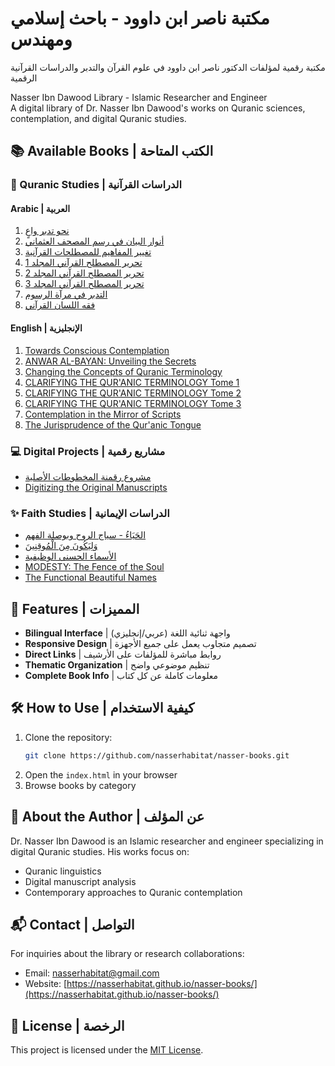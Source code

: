 
# مكتبة ناصر ابن داوود - باحث إسلامي ومهندس

مكتبة رقمية لمؤلفات الدكتور ناصر ابن داوود في علوم القرآن والتدبر والدراسات القرآنية الرقمية

Nasser Ibn Dawood Library - Islamic Researcher and Engineer  
A digital library of Dr. Nasser Ibn Dawood's works on Quranic sciences, contemplation, and digital Quranic studies.

## 📚 Available Books | الكتب المتاحة

### 📖 Quranic Studies | الدراسات القرآنية

#### Arabic | العربية
1. [نحو تدبر واعٍ](books/conscious-contemplation/ar)
2. [أنوار البيان في رسم المصحف العثماني](books/anwar-al-bayan/ar)
3. [تغيير المفاهيم للمصطلحات القرآنية](books/changing-the-concepts/ar)
4. [تحرير المصطلح القرآني المجلد 1](books/editing-the-quranic-terminology-tome1/ar)
5. [تحرير المصطلح القرآني المجلد 2](books/editing-the-quranic-terminology-tome2/ar)
6. [تحرير المصطلح القرآني المجلد 3](books/editing-the-quranic-terminology-tome3/ar)
7. [التدبر في مرآة الرسوم](books/contemplation-in-the-mirror/ar)
8. [فقه اللسان القرآني](books/the-jurisprudence/ar)

#### English | الإنجليزية
1. [Towards Conscious Contemplation](books/conscious-contemplation/en)
2. [ANWAR AL-BAYAN: Unveiling the Secrets](books/anwar-al-bayan/en)
3. [Changing the Concepts of Quranic Terminology](books/changing-the-concepts/en)
4. [CLARIFYING THE QUR'ANIC TERMINOLOGY Tome 1](books/editing-the-quranic-terminology-tome1/en)
5. [CLARIFYING THE QUR'ANIC TERMINOLOGY Tome 2](books/editing-the-quranic-terminology-tome2/en)
6. [CLARIFYING THE QUR'ANIC TERMINOLOGY Tome 3](books/editing-the-quranic-terminology-tome3/en)
7. [Contemplation in the Mirror of Scripts](books/contemplation-in-the-mirror/en)
8. [The Jurisprudence of the Qur'anic Tongue](books/the-jurisprudence/en)

### 💻 Digital Projects | مشاريع رقمية
- [مشروع رقمنة المخطوطات الأصلية](books/digitizing/ar)
- [Digitizing the Original Manuscripts](books/digitizing/en)

### ✨ Faith Studies | الدراسات الإيمانية
- [الحَيَاءُ - سياج الروح وبوصلة الفهم](books/modesty/ar)
- [وَلِيَكُونَ مِنَ الْمُوقِنِينَ](books/malakoot/ar)
- [الأسماء الحسنى الوظيفية](books/names-in-the-holy/ar)
- [MODESTY: The Fence of the Soul](books/modesty/en)
- [The Functional Beautiful Names](books/names-in-the-holy/en)

## 🌟 Features | المميزات
- **Bilingual Interface** | واجهة ثنائية اللغة (عربي/إنجليزي)
- **Responsive Design** | تصميم متجاوب يعمل على جميع الأجهزة
- **Direct Links** | روابط مباشرة للمؤلفات على الأرشيف
- **Thematic Organization** | تنظيم موضوعي واضح
- **Complete Book Info** | معلومات كاملة عن كل كتاب

## 🛠 How to Use | كيفية الاستخدام
1. Clone the repository:
   ```bash
   git clone https://github.com/nasserhabitat/nasser-books.git
   ```
2. Open the `index.html` in your browser
3. Browse books by category

## 📝 About the Author | عن المؤلف
Dr. Nasser Ibn Dawood is an Islamic researcher and engineer specializing in digital Quranic studies. His works focus on:
- Quranic linguistics
- Digital manuscript analysis
- Contemporary approaches to Quranic contemplation

## 📬 Contact | التواصل
For inquiries about the library or research collaborations:
- Email: [nasserhabitat@gmail.com](mailto:nasserhabitat@gmail.com)
- Website: [https://nasserhabitat.github.io/nasser-books/](https://nasserhabitat.github.io/nasser-books/)

## 📜 License | الرخصة
This project is licensed under the [MIT License](LICENSE).


